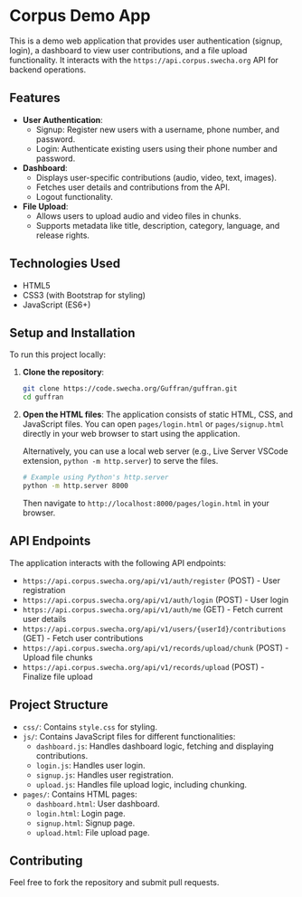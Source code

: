 # Corpus Demo App

This is a demo web application that provides user authentication (signup, login), a dashboard to view user contributions, and a file upload functionality. It interacts with the `https://api.corpus.swecha.org` API for backend operations.

## Features

- **User Authentication**:
  - Signup: Register new users with a username, phone number, and password.
  - Login: Authenticate existing users using their phone number and password.
- **Dashboard**:
  - Displays user-specific contributions (audio, video, text, images).
  - Fetches user details and contributions from the API.
  - Logout functionality.
- **File Upload**:
  - Allows users to upload audio and video files in chunks.
  - Supports metadata like title, description, category, language, and release rights.

## Technologies Used

- HTML5
- CSS3 (with Bootstrap for styling)
- JavaScript (ES6+)

## Setup and Installation

To run this project locally:

1.  **Clone the repository**:
    ```bash
    git clone https://code.swecha.org/Guffran/guffran.git
    cd guffran
    ```

2.  **Open the HTML files**:
    The application consists of static HTML, CSS, and JavaScript files. You can open `pages/login.html` or `pages/signup.html` directly in your web browser to start using the application.

    Alternatively, you can use a local web server (e.g., Live Server VSCode extension, `python -m http.server`) to serve the files.

    ```bash
    # Example using Python's http.server
    python -m http.server 8000
    ```
    Then navigate to `http://localhost:8000/pages/login.html` in your browser.

## API Endpoints

The application interacts with the following API endpoints:

-   `https://api.corpus.swecha.org/api/v1/auth/register` (POST) - User registration
-   `https://api.corpus.swecha.org/api/v1/auth/login` (POST) - User login
-   `https://api.corpus.swecha.org/api/v1/auth/me` (GET) - Fetch current user details
-   `https://api.corpus.swecha.org/api/v1/users/{userId}/contributions` (GET) - Fetch user contributions
-   `https://api.corpus.swecha.org/api/v1/records/upload/chunk` (POST) - Upload file chunks
-   `https://api.corpus.swecha.org/api/v1/records/upload` (POST) - Finalize file upload

## Project Structure

-   `css/`: Contains `style.css` for styling.
-   `js/`: Contains JavaScript files for different functionalities:
    -   `dashboard.js`: Handles dashboard logic, fetching and displaying contributions.
    -   `login.js`: Handles user login.
    -   `signup.js`: Handles user registration.
    -   `upload.js`: Handles file upload logic, including chunking.
-   `pages/`: Contains HTML pages:
    -   `dashboard.html`: User dashboard.
    -   `login.html`: Login page.
    -   `signup.html`: Signup page.
    -   `upload.html`: File upload page.

## Contributing

Feel free to fork the repository and submit pull requests.
